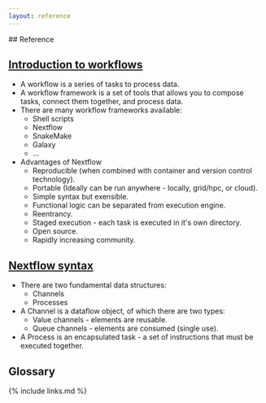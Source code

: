 ```yaml
---
layout: reference
---
```


## Reference

## [Introduction to workflows]({{page.root}}/01-workflow-intro)

* A workflow is a series of tasks to process data.
* A workflow framework is a set of tools that allows you to
compose tasks, connect them together, and process data.
* There are many workflow frameworks available:
  * Shell scripts
  * Nextflow
  * SnakeMake
  * Galaxy
  * ...
* Advantages of Nextflow
  * Reproducible (when combined with container and version control technology).
  * Portable (Ideally can be run anywhere - locally, grid/hpc, or cloud).
  * Simple syntax but exensible.
  * Functional logic can be separated from execution engine.
  * Reentrancy.
  * Staged execution - each task is executed in it's own directory.
  * Open source.
  * Rapidly increasing community.

## [Nextflow syntax]({{page.root}}/02-nextflow-syntax)

* There are two fundamental data structures:
  * Channels
  * Processes
* A Channel is a dataflow object, of which there are two types:
  * Value channels - elements are reusable.
  * Queue channels - elements are consumed (single use).
* A Process is an encapsulated task - a set of instructions that must be
executed together.

## Glossary


{% include links.md %}
